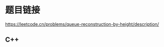 # 题目链接

https://leetcode.cn/problems/queue-reconstruction-by-height/description/

## C++

```cpp

```